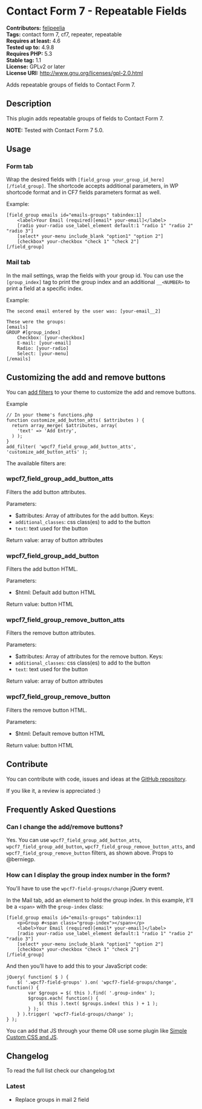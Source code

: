 # Contact Form 7 - Repeatable Fields #
**Contributors:** [felipeelia](https://profiles.wordpress.org/felipeelia)  
**Tags:** contact form 7, cf7, repeater, repeatable  
**Requires at least:** 4.6  
**Tested up to:** 4.9.8  
**Requires PHP:** 5.3  
**Stable tag:** 1.1  
**License:** GPLv2 or later  
**License URI:** http://www.gnu.org/licenses/gpl-2.0.html  

Adds repeatable groups of fields to Contact Form 7.

## Description ##
This plugin adds repeatable groups of fields to Contact Form 7.

**NOTE:** Tested with Contact Form 7 5.0.

## Usage ##

### Form tab ###
Wrap the desired fields with `[field_group your_group_id_here][/field_group]`. The shortcode accepts additional parameters, in WP shortcode format and in CF7 fields parameters format as well.

Example:
~~~~
[field_group emails id="emails-groups" tabindex:1]
	<label>Your Email (required)[email* your-email]</label>
	[radio your-radio use_label_element default:1 "radio 1" "radio 2" "radio 3"]
	[select* your-menu include_blank "option1" "option 2"]
	[checkbox* your-checkbox "check 1" "check 2"]
[/field_group]
~~~~

### Mail tab ###
In the mail settings, wrap the fields with your group id. You can use the `[group_index]` tag to print the group index and an additional `__<NUMBER>` to print a field at a specific index.

Example:
~~~~
The second email entered by the user was: [your-email__2]

These were the groups:
[emails]
GROUP #[group_index]
	Checkbox: [your-checkbox]
	E-mail: [your-email]
	Radio: [your-radio]
	Select: [your-menu]
[/emails]
~~~~

## Customizing the add and remove buttons ##
You can [add filters](https://developer.wordpress.org/reference/functions/add_filter/) to your theme to customize the add and remove buttons.

Example
~~~
// In your theme's functions.php
function customize_add_button_atts( $attributes ) {
  return array_merge( $attributes, array(
    'text' => 'Add Entry',
  ) );
}
add_filter( 'wpcf7_field_group_add_button_atts', 'customize_add_button_atts' );
~~~

The available filters are:

### wpcf7_field_group_add_button_atts ###

Filters the add button attributes.

Parameters:
* $attributes: Array of attributes for the add button. Keys:
 * `additional_classes`: css class(es) to add to the button
 * `text`: text used for the button

Return value: array of button attributes

### wpcf7_field_group_add_button ###

Filters the add button HTML.

Parameters:
* $html: Default add button HTML

Return value: button HTML

### wpcf7_field_group_remove_button_atts ###

Filters the remove button attributes.

Parameters:
* $attributes: Array of attributes for the remove button. Keys:
 * `additional_classes`: css class(es) to add to the button
 * `text`: text used for the button

Return value: array of button attributes

### wpcf7_field_group_remove_button ###

Filters the remove button HTML.

Parameters:
* $html: Default remove button HTML

Return value: button HTML

## Contribute ##
You can contribute with code, issues and ideas at the [GitHub repository](https://github.com/felipeelia/cf7-repeatable-fields).

If you like it, a review is appreciated :)

## Frequently Asked Questions ##

### Can I change the add/remove buttons? ###

Yes. You can use `wpcf7_field_group_add_button_atts`, `wpcf7_field_group_add_button`, `wpcf7_field_group_remove_button_atts`, and `wpcf7_field_group_remove_button` filters, as shown above. Props to @berniegp.

### How can I display the group index number in the form? ###

You'll have to use the `wpcf7-field-groups/change` jQuery event.

In the Mail tab, add an element to hold the group index. In this example, it'll be a `<span>` with the `group-index` class:
~~~
[field_group emails id="emails-groups" tabindex:1]
	<p>Group #<span class="group-index"></span></p>
	<label>Your Email (required)[email* your-email]</label>
	[radio your-radio use_label_element default:1 "radio 1" "radio 2" "radio 3"]
	[select* your-menu include_blank "option1" "option 2"]
	[checkbox* your-checkbox "check 1" "check 2"]
[/field_group]
~~~

And then you’ll have to add this to your JavaScript code:
~~~
jQuery( function( $ ) {
	$( '.wpcf7-field-groups' ).on( 'wpcf7-field-groups/change', function() {
		var $groups = $( this ).find( '.group-index' );
		$groups.each( function() {
			$( this ).text( $groups.index( this ) + 1 );
		} );
	} ).trigger( 'wpcf7-field-groups/change' );
} );
~~~

You can add that JS through your theme OR use some plugin like [Simple Custom CSS and JS](https://wordpress.org/plugins/custom-css-js/).

## Changelog ##

To read the full list check our changelog.txt

### Latest ###

* Replace groups in mail 2 field
